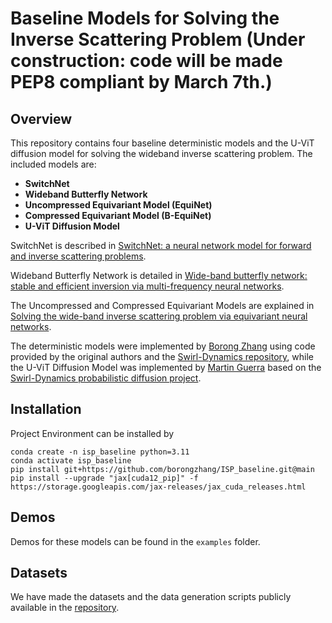 # Baseline Models for Solving the Inverse Scattering Problem (Under construction: code will be made PEP8 compliant by March 7th.)

## Overview
This repository contains four baseline deterministic models and the U-ViT diffusion model for solving the wideband inverse scattering problem. The included models are:

- **SwitchNet**
- **Wideband Butterfly Network**
- **Uncompressed Equivariant Model (EquiNet)**
- **Compressed Equivariant Model (B-EquiNet)**
- **U-ViT Diffusion Model**

SwitchNet is described in [SwitchNet: a neural network model for forward and inverse scattering problems](https://doi.org/10.1137/18M1222399).

Wideband Butterfly Network is detailed in [Wide-band butterfly network: stable and efficient inversion via multi-frequency neural networks](https://doi.org/10.1137/20M1383276).

The Uncompressed and Compressed Equivariant Models are explained in [Solving the wide-band inverse scattering problem via equivariant neural networks](https://doi.org/10.1016/j.cam.2024.116050).

The deterministic models were implemented by [Borong Zhang](https://borongzhang.com/) using code provided by the original authors and the [Swirl-Dynamics repository](https://github.com/google-research/swirl-dynamics), while the U-ViT Diffusion Model was implemented by [Martin Guerra](https://sites.google.com/wisc.edu/martinguerra/home) based on the [Swirl-Dynamics probabilistic diffusion project](https://github.com/google-research/swirl-dynamics/tree/main/swirl_dynamics/projects/probabilistic_diffusion).


## Installation
Project Environment can be installed by 
```
conda create -n isp_baseline python=3.11 
conda activate isp_baseline
pip install git+https://github.com/borongzhang/ISP_baseline.git@main
pip install --upgrade "jax[cuda12_pip]" -f https://storage.googleapis.com/jax-releases/jax_cuda_releases.html
```

## Demos
Demos for these models can be found in the `examples` folder.

## Datasets
We have made the datasets and the data generation scripts publicly available in the [repository](https://github.com/borongzhang/back_projection_diffusion).

